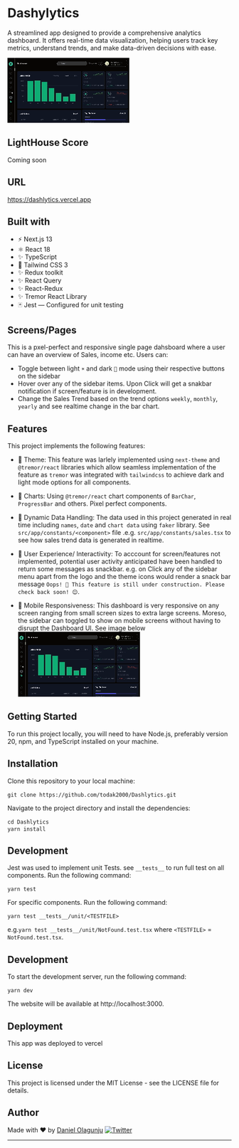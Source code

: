 # Dashylytics

A streamlined app designed to provide a comprehensive analytics dashboard. It offers real-time data visualization, helping users track key metrics, understand trends, and make data-driven decisions with ease.

![Image dashlytics](public/gif/dashlytics.gif)

## LightHouse Score

Coming soon

## URL

https://dashlytics.vercel.app

## Built with

- ⚡️ Next.js 13
- ⚛️ React 18
- ✨ TypeScript
- 💨 Tailwind CSS 3
- ✨ Redux toolkit
- ✨ React Query
- ✨ React-Redux
- ✨ Tremor React Library
- 🃏 Jest — Configured for unit testing

## Screens/Pages

This is a pxel-perfect and responsive single page dahsboard where a user can have an overview of Sales, income etc. Users can:

- Toggle between light `☀️` and dark `🌙` mode using their respective buttons on the sidebar
- Hover over any of the sidebar items. Upon Click will get a snakbar notification if screen/feature is in development.
- Change the Sales Trend based on the trend options `weekly`, `monthly`, `yearly` and see realtime change in the bar chart.

## Features

This project implements the following features:

- 💎 Theme: This feature was larlely implemented using `next-theme` and `@tremor/react` libraries which allow seamless implementation of the feature as `tremor` was integrated with `tailwindcss` to achieve dark and light mode options for all components.
- 💎 Charts: Using `@tremor/react` chart components of `BarChar`, `ProgressBar` and others. Pixel perfect components.

- 💎 Dynamic Data Handling: The data used in this project generated in real time including `names`, `date` and `chart data` using `faker` library. See `src/app/constants/<component>` file .e.g. `src/app/constants/sales.tsx` to see how sales trend data is generated in realtime.

- 💎 User Experience/ Interactivity: To acccount for screen/features not implemented, potential user activity anticipated have been handled to return some messages as snackbar. e.g. on Click any of the sidebar menu apart from the logo and the theme icons would render a snack bar message `Oops! 🚧 This feature is still under construction. Please check back soon! 😊`.
- 💎 Mobile Responsiveness: This dashboard is very responsive on any screen ranging from small screen sizes to extra large screens. Moreso, the sidebar can toggled to show on mobile screens without having to disrupt the Dashboard UI. See image below
  ![Image dashlytics](public/gif/dashlytics.gif)

## Getting Started

To run this project locally, you will need to have Node.js, preferably version 20, npm, and TypeScript installed on your machine.

## Installation

Clone this repository to your local machine:

```
git clone https://github.com/todak2000/Dashlytics.git

```

Navigate to the project directory and install the dependencies:

```
cd Dashlytics
yarn install
```

## Development

Jest was used to implement unit Tests. see `__tests__` to run full test on all components. Run the following command:

```
yarn test
```

For specific components. Run the following command:

```
yarn test __tests__/unit/<TESTFILE>
```

e.g.`yarn test __tests__/unit/NotFound.test.tsx` where `<TESTFILE>` = `NotFound.test.tsx`.

## Development

To start the development server, run the following command:

```
yarn dev
```

The website will be available at http://localhost:3000.

## Deployment

This app was deployed to vercel

## License

This project is licensed under the MIT License - see the LICENSE file for details.

## Author

Made with ♥ by [Daniel Olagunju](https://github.com/todak2000) [![Twitter](https://img.shields.io/twitter/url/https/twitter.com/cloudposse.svg?style=social&label=Follow%20%40todak)](https://twitter.com/todak)

---
